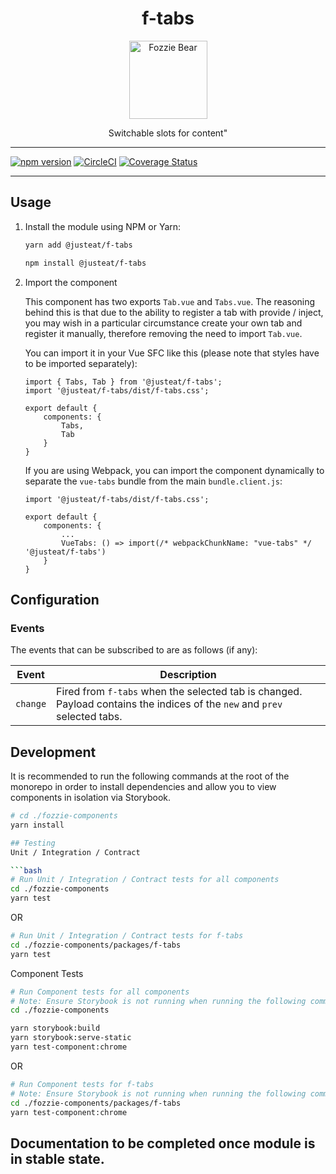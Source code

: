 
<div align="center">
  <h1>f-tabs</h1>

  <img width="125" alt="Fozzie Bear" src="../../bear.png" />

  <p>Switchable slots for content&#34;</p>
</div>

---

[![npm version](https://badge.fury.io/js/%40justeat%2Ff-tabs.svg)](https://badge.fury.io/js/%40justeat%2Ff-tabs)
[![CircleCI](https://circleci.com/gh/justeat/fozzie-components.svg?style=svg)](https://circleci.com/gh/justeat/workflows/fozzie-components)
[![Coverage Status](https://coveralls.io/repos/github/justeat/f-tabs/badge.svg)](https://coveralls.io/github/justeat/f-tabs)

---

## Usage

1.  Install the module using NPM or Yarn:

    ```bash
    yarn add @justeat/f-tabs
    ```

    ```bash
    npm install @justeat/f-tabs
    ```

2.  Import the component

    This component has two exports `Tab.vue` and `Tabs.vue`. The reasoning behind this is that due to the ability to
    register a tab with provide / inject, you may wish in a particular circumstance create your own tab and register
    it manually, therefore removing the need to import `Tab.vue`.

    You can import it in your Vue SFC like this (please note that styles have to be imported separately):

    ```
    import { Tabs, Tab } from '@justeat/f-tabs';
    import '@justeat/f-tabs/dist/f-tabs.css';

    export default {
        components: {
            Tabs,
            Tab
        }
    }
    ```

    If you are using Webpack, you can import the component dynamically to separate the `vue-tabs` bundle from the main `bundle.client.js`:

    ```
    import '@justeat/f-tabs/dist/f-tabs.css';

    export default {
        components: {
            ...
            VueTabs: () => import(/* webpackChunkName: "vue-tabs" */ '@justeat/f-tabs')
        }
    }

    ```

## Configuration

### Events

The events that can be subscribed to are as follows (if any):

| Event | Description |
| ----- | ----------- |
| `change` | Fired from `f-tabs` when the selected tab is changed. Payload contains the indices of the `new` and `prev` selected tabs. |


## Development
It is recommended to run the following commands at the root of the monorepo in order to install dependencies and allow you to view components in isolation via Storybook.

```bash
# cd ./fozzie-components
yarn install

## Testing
Unit / Integration / Contract

```bash
# Run Unit / Integration / Contract tests for all components
cd ./fozzie-components
yarn test
```

OR

```bash
# Run Unit / Integration / Contract tests for f-tabs
cd ./fozzie-components/packages/f-tabs
yarn test
```

Component Tests
```bash
# Run Component tests for all components
# Note: Ensure Storybook is not running when running the following commands
cd ./fozzie-components

yarn storybook:build
yarn storybook:serve-static
yarn test-component:chrome
```

OR

```bash
# Run Component tests for f-tabs
# Note: Ensure Storybook is not running when running the following commands
cd ./fozzie-components/packages/f-tabs
yarn test-component:chrome
```
## Documentation to be completed once module is in stable state.
